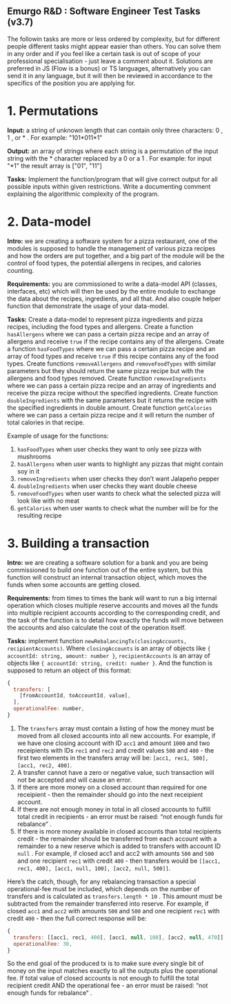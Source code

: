 ## Emurgo R&D : Software Engineer Test Tasks (v3.7)

The followin tasks are more or less ordered by complexity, but for different people different tasks might appear easier than others. You can solve
them in any order and if you feel like a certain task is out of scope of your professional specialisation - just leave a comment about it.
Solutions are preferred in JS (Flow is a bonus) or TS languages, alternatively you can send it in any language, but it will then be reviewed in
accordance to the specifics of the position you are applying for.

# 1. Permutations

**Input:** a string of unknown length that can contain only three characters: 0 , 1 , or * . For example: "101*011\*1”

**Output:** an array of strings where each string is a permutation of the input string with the * character replaced by a 0 or a 1 . For example: for
input "*1" the result array is ["01", "11"]

**Tasks:** Implement the function/program that will give correct output for all possible inputs within given restrictions. Write a documenting comment
explaining the algorithmic complexity of the program.

# 2. Data-model

**Intro:** we are creating a software system for a pizza restaurant, one of the modules is supposed to handle the management of various pizza
recipes and how the orders are put together, and a big part of the module will be the control of food types, the potential allergens in recipes, and calories counting.

**Requirements:** you are commissioned to write a data-model API (classes, interfaces, etc) which will then be used by the entire module to
exchange the data about the recipes, ingredients, and all that. And also couple helper function that demonstrate the usage of your data-model.

**Tasks:** Create a data-model to represent pizza ingredients and pizza recipes, including the food types and allergens. Create a function `hasAllergens` where we can pass a certain pizza recipe and an array of allergens and receive `true` if the recipe contains any of the allergens. Create a
function `hasFoodTypes` where we can pass a certain pizza recipe and an array of food types and receive `true` if this recipe contains any of the
food types. Create functions `removeAllergens` and `removeFoodTypes` with similar parameters but they should return the same pizza recipe
but with the allergens and food types removed. Create function `removeIngredients` where we can pass a certain pizza recipe and an array of
ingredients and receive the pizza recipe without the specified ingredients. Create function `doubleIngredients` with the same parameters but it
returns the recipe with the specified ingredients in double amount. Create function `getCalories` where we can pass a certain pizza recipe and
it will return the number of total calories in that recipe.

Example of usage for the functions:

1. `hasFoodTypes` when user checks they want to only see pizza with mushrooms
2. `hasAllergens` when user wants to highlight any pizzas that might contain soy in it
3. `removeIngredients` when user checks they don’t want Jalapeño pepper
4. `doubleIngredients` when user checks they want double cheese
5. `removeFoodTypes` when user wants to check what the selected pizza will look like with no meat
6. `getCalories` when user wants to check what the number will be for the resulting recipe

# 3. Building a transaction

**Intro:** we are creating a software solution for a bank and you are being commissioned to build one function out of the entire system, but this
function will construct an internal transaction object, which moves the funds when some accounts are getting closed.

**Requirements:** from times to times the bank will want to run a big internal operation which closes multiple reserve accounts and moves all the
funds into multiple recipient accounts according to the corresponding credit, and the task of the function is to detail how exactly the funds will
move between the accounts and also calculate the cost of the operation itself.

**Tasks:** implement function `newRebalancingTx(closingAccounts, recipientAccounts)`. Where `closingAccounts` is an array of objects like `{ accountId: string, amount: number }`, `recipientAccounts` is an array of objects like `{ accountId: string, credit: number }`. And the function is supposed to return an object of this format:

```js
{
  transfers: [
    [fromAccountId, toAccountId, value],
  ],
  operationalFee: number,
}
```

1. The `transfers` array must contain a listing of how the money must be moved from all closed accounts into all new accounts. For example, if we have one closing account with ID `acc1` and amount `1000` and two receipients with IDs `rec1` and `rec2` and credit values `500` and `400` - the first two elements in the transfers array will be: `[acc1, rec1, 500], [acc1, rec2, 400]`.
2. A transfer cannot have a zero or negative value, such transaction will not be accepted and will cause an error.
3. If there are more money on a closed account than required for one receipient - then the remainder should go into the next receipient
   account.
4. If there are not enough money in total in all closed accounts to fulfill total credit in recipients - an error must be raised: “not enough
   funds for rebalance“ .
5. If there is more money available in closed accounts than total recipients credit - the remainder should be transferred from each account
   with a remainder to a new reserve which is added to transfers with account ID `null` . For example, if closed acc1 and acc2 with amounts `500` and `500` and one recipient `rec1` with credit `400` - then transfers would be `[[acc1, rec1, 400], [acc1, null, 100], [acc2, null, 500]]`.

Here’s the catch, though, for any rebalancing transaction a special operational-fee must be included, which depends on the number of transfers
and is calculated as `transfers.length * 10` . This amount must be subtracted from the remainder transferred into reserve. For example, if closed `acc1` and `acc2` with amounts `500` and `500` and one recipient `rec1` with credit `400` - then the full correct response will be:

```js
{
  transfers: [[acc1, rec1, 400], [acc1, null, 100], [acc2, null, 470]],
  operationalFee: 30,
}
```

So the end goal of the produced tx is to make sure every single bit of money on the input matches exactly to all the outputs plus the operational
fee.
If total value of closed accounts is not enough to fulfill the total recipient credit AND the operational fee - an error must be raised: “not enough
funds for rebalance“ .
